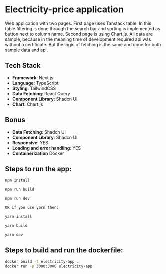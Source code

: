 # Electricity-price application

Web application with two pages. First page uses Tanstack table. In this table 
filtering is done through the search bar and sorting is 
implemented as button next to column name. Second page is using Chart.js.
All data are sample, because in the meaning time of development required api was without a certificate.
But the logic of fetching is the same and done for both sample data and api.

## Tech Stack
- **Framework**: Next.js
- **Language**: TypeScript
- **Styling**: TailwindCSS
- **Data Fetching**: React Query
- **Component Library**: Shadcn UI
- **Chart**: Chart.js

## Bonus 
- **Data Fetching**: Shadcn UI
- **Component Library**: Shadcn UI
- **Responsive**: YES
- **Loading and error handling**: YES
- **Containerization** Docker

## Steps to run the app:

```bash
npm install

npm run build 

npm run dev

OR if you use yarn then:

yarn install

yarn build

yarn dev
```

## Steps to build and run the dockerfile:
```bash
docker build -t electricity-app .
docker run -p 3000:3000 electricity-app
```
